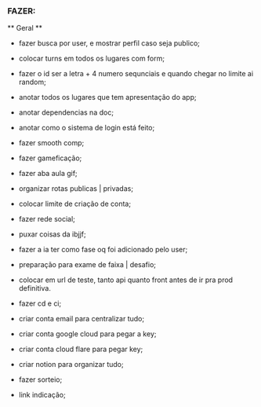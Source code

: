 ### FAZER:

** Geral **
- fazer busca por user, e mostrar perfil caso seja publico;
- colocar turns em todos os lugares com form;
- fazer o id ser a letra + 4 numero sequnciais e quando chegar no limite ai random;
- anotar todos os lugares que tem apresentação do app;
- anotar dependencias na doc;
- anotar como o sistema de login está feito;
- fazer smooth comp;
- fazer gameficação;
- fazer aba aula gif;
- organizar rotas publicas | privadas;
- colocar limite de criação de conta;
- fazer rede social;
- puxar coisas da ibjjf;
- fazer a ia ter como fase oq foi adicionado pelo user;
- preparação para exame de faixa | desafio;

- colocar em url de teste, tanto api quanto front antes de ir pra prod definitiva.
- fazer cd e ci;

- criar conta email para centralizar tudo;
- criar conta google cloud para pegar a key;
- criar conta cloud flare para pegar key;
- criar notion para organizar tudo;

- fazer sorteio;
- link indicação;